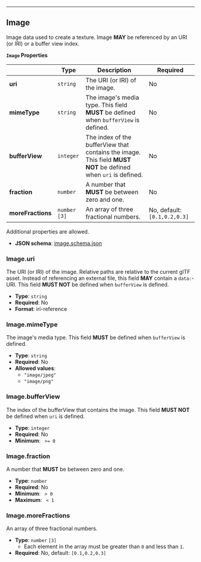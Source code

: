 

---------------------------------------
<a name="reference-image"></a>
## Image

Image data used to create a texture. Image **MAY** be referenced by an URI (or IRI) or a buffer view index.

**`Image` Properties**

|   |Type|Description|Required|
|---|---|---|---|
|**uri**|`string`|The URI (or IRI) of the image.|No|
|**mimeType**|`string`|The image's media type. This field **MUST** be defined when `bufferView` is defined.|No|
|**bufferView**|`integer`|The index of the bufferView that contains the image. This field **MUST NOT** be defined when `uri` is defined.|No|
|**fraction**|`number`|A number that **MUST** be between zero and one.|No|
|**moreFractions**|`number` `[3]`|An array of three fractional numbers.|No, default: `[0.1,0.2,0.3]`|

Additional properties are allowed.

* **JSON schema**: [image.schema.json](https://www.khronos.org/wetzel/just/testing/schema/image.schema.json)

### Image.uri

The URI (or IRI) of the image.  Relative paths are relative to the current glTF asset.  Instead of referencing an external file, this field **MAY** contain a `data:`-URI. This field **MUST NOT** be defined when `bufferView` is defined.

* **Type**: `string`
* **Required**: No
* **Format**: iri-reference

### Image.mimeType

The image's media type. This field **MUST** be defined when `bufferView` is defined.

* **Type**: `string`
* **Required**: No
* **Allowed values**:
    * `"image/jpeg"`
    * `"image/png"`

### Image.bufferView

The index of the bufferView that contains the image. This field **MUST NOT** be defined when `uri` is defined.

* **Type**: `integer`
* **Required**: No
* **Minimum**: ` >= 0`

### Image.fraction

A number that **MUST** be between zero and one.

* **Type**: `number`
* **Required**: No
* **Minimum**: ` > 0`
* **Maximum**: ` < 1`

### Image.moreFractions

An array of three fractional numbers.

* **Type**: `number` `[3]`
    * Each element in the array must be greater than `0` and less than `1`.
* **Required**: No, default: `[0.1,0.2,0.3]`


